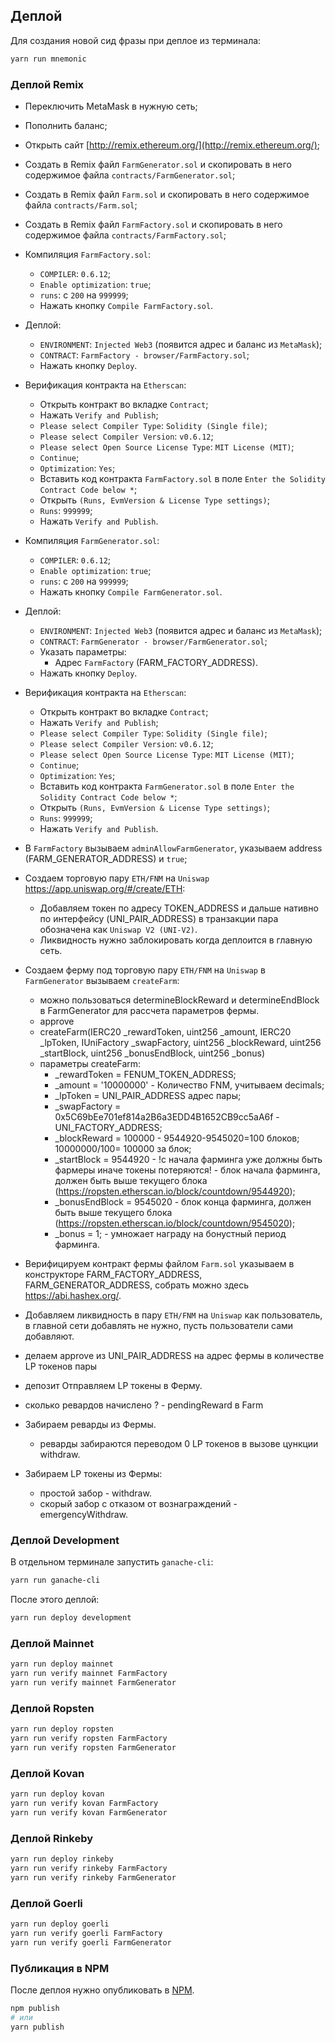 
## Деплой
Для создания новой сид фразы при деплое из терминала:
```bash
yarn run mnemonic
```


### Деплой Remix
  - Переключить MetaMask в нужную сеть;
  - Пополнить баланс;
  - Открыть сайт [http://remix.ethereum.org/](http://remix.ethereum.org/);
  - Создать в Remix файл `FarmGenerator.sol` и скопировать в него содержимое файла `contracts/FarmGenerator.sol`;
  - Создать в Remix файл `Farm.sol` и скопировать в него содержимое файла `contracts/Farm.sol`;
  - Создать в Remix файл `FarmFactory.sol` и скопировать в него содержимое файла `contracts/FarmFactory.sol`;

  - Компиляция `FarmFactory.sol`:
    - `COMPILER`: `0.6.12`;
    - `Enable optimization`: `true`;
    - `runs`: с `200` на `999999`;
    - Нажать кнопку `Compile FarmFactory.sol`.
  - Деплой:
    - `ENVIRONMENT`: `Injected Web3` (появится адрес и баланс из `MetaMask`);
    - `CONTRACT`: `FarmFactory - browser/FarmFactory.sol`;
    - Нажать кнопку `Deploy`.
  - Верификация контракта на `Etherscan`:
    - Открыть контракт во вкладке `Contract`;
    - Нажать `Verify and Publish`;
    - `Please select Compiler Type`: `Solidity (Single file)`;
    - `Please select Compiler Version`: `v0.6.12`;
    - `Please select Open Source License Type`: `MIT License (MIT)`;
    - `Continue`;
    - `Optimization`: `Yes`;
    - Вставить код контракта `FarmFactory.sol` в поле `Enter the Solidity Contract Code below *`;
    - Открыть `(Runs, EvmVersion & License Type settings)`;
    - `Runs`: `999999`;
    - Нажать `Verify and Publish`.

  - Компиляция `FarmGenerator.sol`:
    - `COMPILER`: `0.6.12`;
    - `Enable optimization`: `true`;
    - `runs`: с `200` на `999999`;
    - Нажать кнопку `Compile FarmGenerator.sol`.
  - Деплой:
    - `ENVIRONMENT`: `Injected Web3` (появится адрес и баланс из `MetaMask`);
    - `CONTRACT`: `FarmGenerator - browser/FarmGenerator.sol`;
    - Указать параметры:
      - Адрес `FarmFactory` (FARM_FACTORY_ADDRESS).
    - Нажать кнопку `Deploy`.
  - Верификация контракта на `Etherscan`:
    - Открыть контракт во вкладке `Contract`;
    - Нажать `Verify and Publish`;
    - `Please select Compiler Type`: `Solidity (Single file)`;
    - `Please select Compiler Version`: `v0.6.12`;
    - `Please select Open Source License Type`: `MIT License (MIT)`;
    - `Continue`;
    - `Optimization`: `Yes`;
    - Вставить код контракта `FarmGenerator.sol` в поле `Enter the Solidity Contract Code below *`;
    - Открыть `(Runs, EvmVersion & License Type settings)`;
    - `Runs`: `999999`;
    - Нажать `Verify and Publish`.

  - В `FarmFactory` вызываем `adminAllowFarmGenerator`, указываем address (FARM_GENERATOR_ADDRESS) и `true`;
  - Создаем торговую пару `ETH/FNM` на `Uniswap` https://app.uniswap.org/#/create/ETH:
    - Добавляем токен по адресу TOKEN_ADDRESS и дальше нативно по интерфейсу (UNI_PAIR_ADDRESS) в транзакции пара обозначена как `Uniswap V2 (UNI-V2)`.
    - Ликвидность нужно заблокировать когда деплоится в главную сеть.
  - Создаем ферму под торговую пару `ETH/FNM` на `Uniswap` в `FarmGenerator` вызываем `createFarm`:
    - можно пользоваться determineBlockReward и determineEndBlock в FarmGenerator для рассчета параметров фермы.
    - approve
    - createFarm(IERC20 _rewardToken, uint256 _amount, IERC20 _lpToken, IUniFactory _swapFactory, uint256 _blockReward, uint256 _startBlock, uint256 _bonusEndBlock, uint256 _bonus)
    - параметры createFarm:
      - _rewardToken = FENUM_TOKEN_ADDRESS;
      - _amount = '10000000' - Количество FNM, учитываем decimals;
      - _lpToken = UNI_PAIR_ADDRESS адрес пары;
      - _swapFactory = 0x5C69bEe701ef814a2B6a3EDD4B1652CB9cc5aA6f - UNI_FACTORY_ADDRESS;
      - _blockReward = 100000  - 9544920-9545020=100 блоков; 10000000/100= 100000 за блок;
      - _startBlock = 9544920 - !с начала фарминга уже должны быть фармеры иначе токены потеряются! - блок начала фарминга, должен быть выше текущего блока (https://ropsten.etherscan.io/block/countdown/9544920);
      - _bonusEndBlock = 9545020 - блок конца фарминга, должен быть выше текущего блока (https://ropsten.etherscan.io/block/countdown/9545020);
      - _bonus = 1; - умножает награду на бонустный период фарминга.
  - Верифицируем контракт фермы файлом `Farm.sol` указываем в конструкторе FARM_FACTORY_ADDRESS, FARM_GENERATOR_ADDRESS, собрать можно здесь https://abi.hashex.org/.

  - Добавляем ликвидность в пару `ETH/FNM` на `Uniswap` как пользователь, в главной сети добавлять не нужно, пусть пользователи сами добавляют.
  - делаем approve из UNI_PAIR_ADDRESS на адрес фермы в количестве LP токенов пары
  - депозит Отправляем LP токены в Ферму.
  - сколько ревардов начислено ? - pendingReward в Farm
  - Забираем реварды из Фермы.
    - реварды забираются переводом 0 LP токенов в вызове цункции withdraw.
  - Забираем LP токены из Фермы:
    - простой забор - withdraw.
    - скорый забор с отказом от вознаграждений - emergencyWithdraw.


### Деплой Development
В отдельном терминале запустить `ganache-cli`:
```bash
yarn run ganache-cli
```

После этого деплой:
```bash
yarn run deploy development
```


### Деплой Mainnet
```bash
yarn run deploy mainnet
yarn run verify mainnet FarmFactory
yarn run verify mainnet FarmGenerator
```


### Деплой Ropsten
```bash
yarn run deploy ropsten
yarn run verify ropsten FarmFactory
yarn run verify ropsten FarmGenerator
```


### Деплой Kovan
```bash
yarn run deploy kovan
yarn run verify kovan FarmFactory
yarn run verify kovan FarmGenerator
```


### Деплой Rinkeby
```bash
yarn run deploy rinkeby
yarn run verify rinkeby FarmFactory
yarn run verify rinkeby FarmGenerator
```


### Деплой Goerli
```bash
yarn run deploy goerli
yarn run verify goerli FarmFactory
yarn run verify goerli FarmGenerator
```


### Публикация в NPM
После деплоя нужно опубликовать в [NPM](https://www.npmjs.com/).
```bash
npm publish
# или
yarn publish
```
